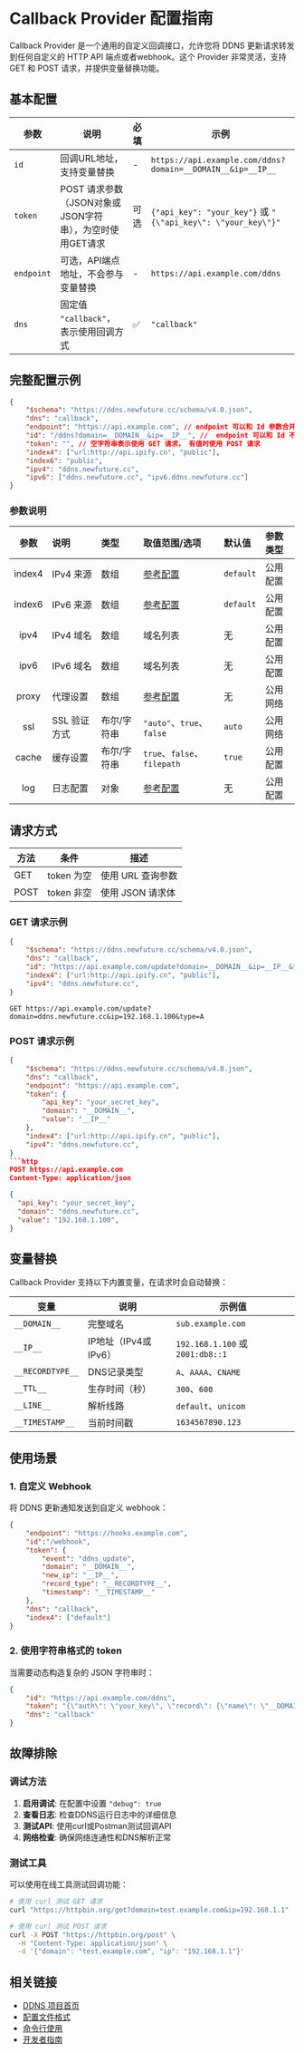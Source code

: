 # Callback Provider 配置指南

Callback Provider 是一个通用的自定义回调接口，允许您将 DDNS 更新请求转发到任何自定义的 HTTP API 端点或者webhook。这个 Provider 非常灵活，支持 GET 和 POST 请求，并提供变量替换功能。

## 基本配置

| 参数 | 说明 | 必填 | 示例 |
|------|------|------|------|
| `id` | 回调URL地址，支持变量替换 | - | `https://api.example.com/ddns?domain=__DOMAIN__&ip=__IP__` |
| `token` | POST 请求参数（JSON对象或JSON字符串），为空时使用GET请求 | 可选 | `{"api_key": "your_key"}` 或 `"{\"api_key\": \"your_key\"}"` |
| `endpoint` | 可选，API端点地址，不会参与变量替换 | - | `https://api.example.com/ddns` |
| `dns` | 固定值 `"callback"`，表示使用回调方式 | ✅ | `"callback"` |

## 完整配置示例

```json
{
    "$schema": "https://ddns.newfuture.cc/schema/v4.0.json",
    "dns": "callback",
    "endpoint": "https://api.example.com", // endpoint 可以和 Id 参数合并
    "id": "/ddns?domain=__DOMAIN__&ip=__IP__", //  endpoint 可以和 Id 不能同时为空
    "token": "", // 空字符串表示使用 GET 请求， 有值时使用 POST 请求
    "index4": ["url:http://api.ipify.cn", "public"],
    "index6": "public",
    "ipv4": "ddns.newfuture.cc",
    "ipv6": ["ddns.newfuture.cc", "ipv6.ddns.newfuture.cc"]
}
```

### 参数说明

| 参数    | 说明         | 类型           | 取值范围/选项                       | 默认值    | 参数类型   |
| :-----: | :----------- | :------------- | :--------------------------------- | :-------- | :--------- |
| index4  | IPv4 来源     | 数组           | [参考配置](../config/json.md#ipv4-ipv6)  | `default` | 公用配置   |
| index6  | IPv6 来源     | 数组           | [参考配置](../config/json.md#ipv4-ipv6)   | `default` | 公用配置   |
| ipv4    | IPv4 域名     | 数组           | 域名列表                           | 无        | 公用配置   |
| ipv6    | IPv6 域名     | 数组           | 域名列表                           | 无        | 公用配置   |
| proxy   | 代理设置      | 数组           | [参考配置](../config/json.md#proxy)        | 无        | 公用网络   |
| ssl     | SSL 验证方式  | 布尔/字符串    | `"auto"`、`true`、`false`            | `auto`    | 公用网络   |
| cache   | 缓存设置      | 布尔/字符串    | `true`、`false`、`filepath`        | `true`    | 公用配置   |
| log     | 日志配置      | 对象           | [参考配置](../config/json.md#log)             | 无        | 公用配置   |

## 请求方式

| 方法 | 条件       | 描述               |
|------|------------|--------------------|
| GET  | token 为空 | 使用 URL 查询参数  |
| POST | token 非空 | 使用 JSON 请求体   |

### GET 请求示例

```json
{
    "$schema": "https://ddns.newfuture.cc/schema/v4.0.json",
    "dns": "callback",
    "id": "https://api.example.com/update?domain=__DOMAIN__&ip=__IP__&type=__RECORDTYPE__",
    "index4": ["url:http://api.ipify.cn", "public"],
    "ipv4": "ddns.newfuture.cc",
}
```

```http
GET https://api.example.com/update?domain=ddns.newfuture.cc&ip=192.168.1.100&type=A
```

### POST 请求示例

```json
{
    "$schema": "https://ddns.newfuture.cc/schema/v4.0.json",
    "dns": "callback",
    "endpoint": "https://api.example.com",
    "token": {
        "api_key": "your_secret_key",
        "domain": "__DOMAIN__",
        "value": "__IP__"
    },
    "index4": ["url:http://api.ipify.cn", "public"],
    "ipv4": "ddns.newfuture.cc",
}
```http
POST https://api.example.com
Content-Type: application/json

{
  "api_key": "your_secret_key",
  "domain": "ddns.newfuture.cc",
  "value": "192.168.1.100",
}
```

## 变量替换

Callback Provider 支持以下内置变量，在请求时会自动替换：

| 变量 | 说明 | 示例值 |
|------|------|--------|
| `__DOMAIN__` | 完整域名 | `sub.example.com` |
| `__IP__` | IP地址（IPv4或IPv6） | `192.168.1.100` 或 `2001:db8::1` |
| `__RECORDTYPE__` | DNS记录类型 | `A`、`AAAA`、`CNAME` |
| `__TTL__` | 生存时间（秒） | `300`、`600` |
| `__LINE__` | 解析线路 | `default`、`unicom` |
| `__TIMESTAMP__` | 当前时间戳 | `1634567890.123` |

## 使用场景

### 1. 自定义 Webhook

将 DDNS 更新通知发送到自定义 webhook：

```json
{
    "endpoint": "https://hooks.example.com",
    "id":"/webhook",
    "token": {
        "event": "ddns_update",
        "domain": "__DOMAIN__",
        "new_ip": "__IP__",
        "record_type": "__RECORDTYPE__",
        "timestamp": "__TIMESTAMP__"
    },
    "dns": "callback",
    "index4": ["default"]
}
```

### 2. 使用字符串格式的 token

当需要动态构造复杂的 JSON 字符串时：

```json
{
    "id": "https://api.example.com/ddns",
    "token": "{\"auth\": \"your_key\", \"record\": {\"name\": \"__DOMAIN__\", \"value\": \"__IP__\", \"type\": \"__RECORDTYPE__\"}}",
    "dns": "callback"
}
```

## 故障排除

### 调试方法

1. **启用调试**: 在配置中设置 `"debug": true`
2. **查看日志**: 检查DDNS运行日志中的详细信息
3. **测试API**: 使用curl或Postman测试回调API
4. **网络检查**: 确保网络连通性和DNS解析正常

### 测试工具

可以使用在线工具测试回调功能：

```bash
# 使用 curl 测试 GET 请求
curl "https://httpbin.org/get?domain=test.example.com&ip=192.168.1.1"

# 使用 curl 测试 POST 请求
curl -X POST "https://httpbin.org/post" \
  -H "Content-Type: application/json" \
  -d '{"domain": "test.example.com", "ip": "192.168.1.1"}'
```

## 相关链接

- [DDNS 项目首页](../../README.md)
- [配置文件格式](../config/json.md)
- [命令行使用](../config/cli.md)
- [开发者指南](../dev/provider.md)
